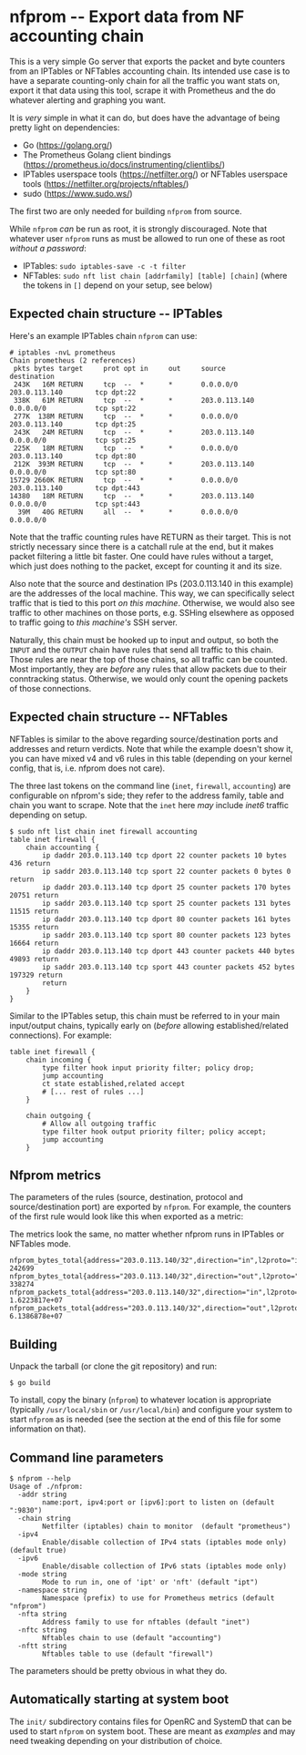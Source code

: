 # nfprom -- Export data from NF accounting chain

This is a very simple Go server that exports the packet and byte counters from
an IPTables or NFTables accounting chain. Its intended use case is to have a
separate counting-only chain for all the traffic you want stats on, export it
that data using this tool, scrape it with Prometheus and the do whatever
alerting and graphing you want.

It is *very* simple in what it can do, but does have the advantage of being
pretty light on dependencies:

- Go (https://golang.org/) 
- The Prometheus Golang client bindings
  (https://prometheus.io/docs/instrumenting/clientlibs/)
- IPTables userspace tools (https://netfilter.org/) or NFTables userspace tools
  (https://netfilter.org/projects/nftables/)
- sudo (https://www.sudo.ws/)

The first two are only needed for building `nfprom` from source.

While `nfprom` *can* be run as root, it is strongly discouraged. Note that
whatever user `nfprom` runs as must be allowed to run one of these as root
*without a password*:

- IPTables: `sudo iptables-save -c -t filter`
- NFTables: `sudo nft list chain [addrfamily] [table] [chain]` (where the
  tokens in `[]` depend on your setup, see below)

## Expected chain structure -- IPTables

Here's an example IPTables chain `nfprom` can use:

```
# iptables -nvL prometheus
Chain prometheus (2 references)
 pkts bytes target     prot opt in     out     source               destination
 243K   16M RETURN     tcp  --  *      *       0.0.0.0/0            203.0.113.140        tcp dpt:22
 338K   61M RETURN     tcp  --  *      *       203.0.113.140        0.0.0.0/0            tcp spt:22
 277K  138M RETURN     tcp  --  *      *       0.0.0.0/0            203.0.113.140        tcp dpt:25
 243K   24M RETURN     tcp  --  *      *       203.0.113.140        0.0.0.0/0            tcp spt:25
 225K   18M RETURN     tcp  --  *      *       0.0.0.0/0            203.0.113.140        tcp dpt:80
 212K  393M RETURN     tcp  --  *      *       203.0.113.140        0.0.0.0/0            tcp spt:80
15729 2660K RETURN     tcp  --  *      *       0.0.0.0/0            203.0.113.140        tcp dpt:443
14380   18M RETURN     tcp  --  *      *       203.0.113.140        0.0.0.0/0            tcp spt:443
  39M   40G RETURN     all  --  *      *       0.0.0.0/0            0.0.0.0/0
```

Note that the traffic counting rules have RETURN as their target. This is not
strictly necessary since there is a catchall rule at the end, but it makes
packet filtering a little bit faster. One could have rules without a target,
which just does nothing to the packet, except for counting it and its size.

Also note that the source and destination IPs (203.0.113.140 in this example)
are the addresses of the local machine. This way, we can specifically select
traffic that is tied to this port *on this machine*. Otherwise, we would also
see traffic to other machines on those ports, e.g. SSHing elsewhere as opposed
to traffic going to *this machine's* SSH server.

Naturally, this chain must be hooked up to input and output, so both the
`INPUT` and the `OUTPUT` chain have rules that send all traffic to this chain.
Those rules are near the top of those chains, so all traffic can be counted.
Most importantly, they are *before* any rules that allow packets due to their
conntracking status. Otherwise, we would only count the opening packets of
those connections.

## Expected chain structure -- NFTables

NFTables is similar to the above regarding source/destination ports and
addresses and return verdicts. Note that while the example doesn't show it, you
can have mixed v4 and v6 rules in this table (depending on your kernel config,
that is, i.e. nfprom does not care).

The three last tokens on the command line (`inet`, `firewall`, `accounting`) are
configurable on nfprom's side; they refer to the address family, table and chain
you want to scrape. Note that the `inet` here *may* include *inet6* traffic
depending on setup.

```
$ sudo nft list chain inet firewall accounting
table inet firewall {
	chain accounting {
		ip daddr 203.0.113.140 tcp dport 22 counter packets 10 bytes 436 return
		ip saddr 203.0.113.140 tcp sport 22 counter packets 0 bytes 0 return
		ip daddr 203.0.113.140 tcp dport 25 counter packets 170 bytes 20751 return
		ip saddr 203.0.113.140 tcp sport 25 counter packets 131 bytes 11515 return
		ip daddr 203.0.113.140 tcp dport 80 counter packets 161 bytes 15355 return
		ip saddr 203.0.113.140 tcp sport 80 counter packets 123 bytes 16664 return
		ip daddr 203.0.113.140 tcp dport 443 counter packets 440 bytes 49893 return
		ip saddr 203.0.113.140 tcp sport 443 counter packets 452 bytes 197329 return
		return
	}
}
```

Similar to the IPTables setup, this chain must be referred to in your main
input/output chains, typically early on (*before* allowing established/related
connections). For example:

```
table inet firewall {
	chain incoming {
		type filter hook input priority filter; policy drop;
		jump accounting
		ct state established,related accept
		# [... rest of rules ...]
	}

	chain outgoing {
		# Allow all outgoing traffic
		type filter hook output priority filter; policy accept;
		jump accounting
	}
```

## Nfprom metrics

The parameters of the rules (source, destination, protocol and
source/destination port) are exported by `nfprom`. For example, the counters of
the first rule would look like this when exported as a metric:

The metrics look the same, no matter whether nfprom runs in IPTables or
NFTables mode.

```
nfprom_bytes_total{address="203.0.113.140/32",direction="in",l2proto="ipv4",l3proto="tcp",port="22"} 242699
nfprom_bytes_total{address="203.0.113.140/32",direction="out",l2proto="ipv4",l3proto="tcp",port="22"} 338274
nfprom_packets_total{address="203.0.113.140/32",direction="in",l2proto="ipv4",l3proto="tcp",port="22"} 1.6223817e+07
nfprom_packets_total{address="203.0.113.140/32",direction="out",l2proto="ipv4",l3proto="tcp",port="22"} 6.1386878e+07
```

## Building

Unpack the tarball (or clone the git repository) and run:

```
$ go build
```

To install, copy the binary (`nfprom`) to whatever location is appropriate
(typically `/usr/local/sbin` or `/usr/local/bin`) and configure your system to
start `nfprom` as is needed (see the section at the end of this file for some
information on that).

## Command line parameters

```
$ nfprom --help
Usage of ./nfprom:
  -addr string
    	name:port, ipv4:port or [ipv6]:port to listen on (default ":9830")
  -chain string
    	Netfilter (iptables) chain to monitor  (default "prometheus")
  -ipv4
    	Enable/disable collection of IPv4 stats (iptables mode only) (default true)
  -ipv6
    	Enable/disable collection of IPv6 stats (iptables mode only)
  -mode string
    	Mode to run in, one of 'ipt' or 'nft' (default "ipt")
  -namespace string
    	Namespace (prefix) to use for Prometheus metrics (default "nfprom")
  -nfta string
    	Address family to use for nftables (default "inet")
  -nftc string
    	Nftables chain to use (default "accounting")
  -nftt string
    	Nftables table to use (default "firewall")
```

The parameters should be pretty obvious in what they do.

## Automatically starting at system boot

The `init/` subdirectory contains files for OpenRC and SystemD that can be used
to start `nfprom` on system boot. These are meant as *examples* and may need
tweaking depending on your distribution of choice.
